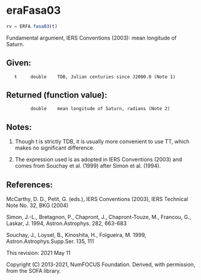 # eraFasa03

```js
rv = ERFA.fasa03(t)
```

Fundamental argument, IERS Conventions (2003):
mean longitude of Saturn.

## Given:
```
   t     double    TDB, Julian centuries since J2000.0 (Note 1)
```

## Returned (function value):
```
         double    mean longitude of Saturn, radians (Note 2)
```

## Notes:

1) Though t is strictly TDB, it is usually more convenient to use
   TT, which makes no significant difference.

2) The expression used is as adopted in IERS Conventions (2003) and
   comes from Souchay et al. (1999) after Simon et al. (1994).

## References:

   McCarthy, D. D., Petit, G. (eds.), IERS Conventions (2003),
   IERS Technical Note No. 32, BKG (2004)

   Simon, J.-L., Bretagnon, P., Chapront, J., Chapront-Touze, M.,
   Francou, G., Laskar, J. 1994, Astron.Astrophys. 282, 663-683

   Souchay, J., Loysel, B., Kinoshita, H., Folgueira, M. 1999,
   Astron.Astrophys.Supp.Ser. 135, 111

This revision:  2021 May 11

Copyright (C) 2013-2021, NumFOCUS Foundation.
Derived, with permission, from the SOFA library.
